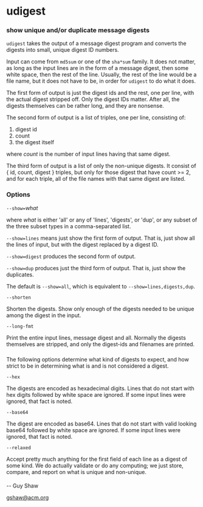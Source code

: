 # udigest

### show unique and/or duplicate message digests

`udigest` takes the output of a message digest program
and converts the digests into small, unique digest ID numbers.

Input can come from `md5sum` or one of the `sha*sum` family.
It does not matter, as long as the input lines are in the form
of a message digest, then some white space, then the rest of the line.
Usually, the rest of the line would be a file name,
but it does not have to be, in order for `udigest` to do what it does.

The first form of output is just the digest ids and the rest,
one per line, with the actual digest stripped off.
Only the digest IDs matter.  After all, the digests themselves
can be rather long, and they are nonsense.

The second form of output is a list of triples, one per line,
consisting of:

  1. digest id
  2. count
  3. the digest itself

where _count_ is the number of input lines having that same
digest.

The third form of output is a list of only the non-unique
digests.  It consist of { id, count, digest } triples,
but only for those digest that have count >= 2,
and for each triple, all of the file names with that same
digest are listed.

### Options

`--show=`_what_

where _what_ is either 'all' or any of 'lines', 'digests', or 'dup',
or any subset of the three subset types in a comma-separated list.

`--show=lines` means just show the first form of output.
That is, just show all the lines of input, but with the digest
replaced by a digest ID.

`--show=digest` produces the second form of output.

`--show=dup` produces just the third form of output.
That is, just show the duplicates.

The default is `--show=all`,
which is equivalent to `--show=lines,digests,dup`.

`--shorten`

Shorten the digests.
Show only enough of the digests needed to be unique
among the digest in the input.

`--long-fmt`

Print the entire input lines, message digest and all.
Normally the digests themselves are stripped,
and only the digest-ids and filenames are printed.

###

The following options determine what kind of digests to expect,
and how strict to be in determining what is and is not considered
a digest.

`--hex`

The digests are encoded as hexadecimal digits.
Lines that do not start with hex digits followed by white space
are ignored.  If some input lines were ignored, that fact is noted.

`--base64`

The digest are encoded as base64.
Lines that do not start with valid looking base64 followed by white space
are ignored.  If some input lines were ignored, that fact is noted.

`--relaxed`

Accept pretty much anything for the first field of each line
as a digest of some kind.  We do actually validate or do any
computing; we just store, compare, and report on what is unique
and non-unique.


####

-- Guy Shaw

   gshaw@acm.org

